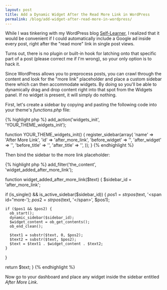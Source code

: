 ```yaml
---
layout: post
title: Add a Dynamic Widget After the Read More Link in WordPress
permalink: /blog/add-widget-after-read-more-in-wordpress/
---
```


While I was tinkering with my WordPress blog [Self-Learner](http://www.self-learner.com), I realized that it would be convenient if I could automatically include a Google ad inside every post, right after the "read more" link in single post views.

Turns out, there is no plugin or built-in hook for latching onto that specific part of a post (please correct me if I'm wrong), so your only option is to hack it.

Since WordPress allows you to preprocess posts, you can crawl through the content and look for the "more link" placeholder and place a custom sidebar there which can then accommodate widgets. By doing so you'll be able to dynamically drag and drop content right into that spot from the Widgets panel. If no widget is present, it will simply do nothing.

First, let's create a sidebar by copying and pasting the following code into your theme's *functions.php* file:

{% highlight php %}
add_action('widgets_init', 'YOUR_THEME_widgets_init');

function YOUR_THEME_widgets_init()
{
  register_sidebar(array(
    'name' => 'After More Link',
    'id' => 'after_more_link',
    'before_widget' => '',
    'after_widget'  => '',
    'before_title'  => '',
    'after_title'   => '',
  ));
}
{% endhighlight %}

Then bind the sidebar to the more link placeholder:

{% highlight php %}
add_filter('the_content', 'widget_added_after_more_link');

function widget_added_after_more_link($text)
{
  $sidebar_id = 'after_more_link';

  if (is_single() && is_active_sidebar($sidebar_id)) {
    $pos1 = strpos($text, '&lt;span id="more-');
    $pos2 = strpos($text, '&lt;/span&gt;', $pos1);

    if ($pos1 && $pos2) {
      ob_start();
      dynamic_sidebar($sidebar_id);
      $widget_content = ob_get_contents();
      ob_end_clean();

      $text1 = substr($text, 0, $pos2);
      $text2 = substr($text, $pos2);
      $text = $text1 . $widget_content . $text2;
    }
  }

  return $text;
}
{% endhighlight %}

Now go to your dashboard and place any widget inside the sidebar entitled *After More Link*.
